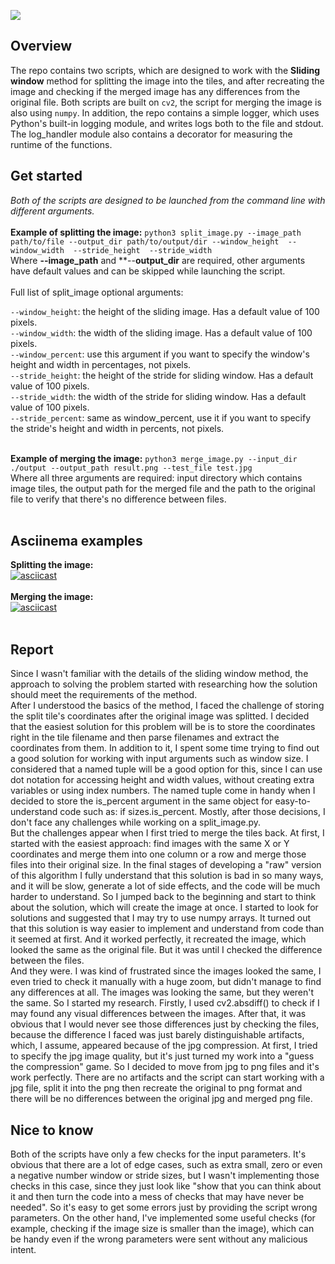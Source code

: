 <a href="https://codeclimate.com/github/iwatkot/slytest01/maintainability"><img src="https://api.codeclimate.com/v1/badges/0db7338bb82431b7cf00/maintainability" /></a>

## Overview
The repo contains two scripts, which are designed to work with the **Sliding window** method for splitting the image into the tiles, and after recreating the image and checking if the merged image has any differences from the original file. Both scripts are built on `cv2`, the script for merging the image is also using `numpy`. In addition, the repo contains a simple logger, which uses Python's built-in logging module, and writes logs both to the file and stdout. The log_handler module also contains a decorator for measuring the runtime of the functions.<br>

## Get started
_Both of the scripts are designed to be launched from the command line with different arguments._<br><br>
**Example of splitting the image:** `python3 split_image.py --image_path path/to/file --output_dir path/to/output/dir --window_height  --window_width  --stride_height  --stride_width `<br>
Where **--image_path** and **--**output_dir** are required, other arguments have default values and can be skipped while launching the script.<br>
<br>
Full list of split_image optional arguments:<br>

`--window_height`: the height of the sliding image. Has a default value of 100 pixels.<br>
`--window_width`: the width of the sliding image. Has a default value of 100 pixels.<br>
`--window_percent`: use this argument if you want to specify the window's height and width in percentages, not pixels.<br>
`--stride_height`: the height of the stride for sliding window. Has a default value of 100 pixels.<br>
`--stride_width`: the width of the stride for sliding window. Has a default value of 100 pixels.<br>
`--stride_percent`: same as window_percent, use it if you want to specify the stride's height and width in percents, not pixels.<br>
<br>

**Example of merging the image:**  `python3 merge_image.py --input_dir ./output --output_path result.png --test_file test.jpg`<br>
Where all three arguments are required: input directory which contains image tiles, the output path for the merged file and the path to the original file to verify that there's no difference between files.<br>
<br>

## Asciinema examples
**Splitting the image:**<br>
[![asciicast](https://asciinema.org/a/HHz9izJQoXpu3QIHNeHdGwLiP.svg)](https://asciinema.org/a/HHz9izJQoXpu3QIHNeHdGwLiP)<br>
<br>
**Merging the image:**<br>
[![asciicast](https://asciinema.org/a/MTsB1oqP2ZrNMYNYobcqc6flo.svg)](https://asciinema.org/a/MTsB1oqP2ZrNMYNYobcqc6flo)<br>
<br>

## Report
Since I wasn't familiar with the details of the sliding window method, the approach to solving the problem started with researching how the solution should meet the requirements of the method.<br>
After I understood the basics of the method, I faced the challenge of storing the split tile's coordinates after the original image was splitted. I decided that the easiest solution for this problem will be is to store the coordinates right in the tile filename and then parse filenames and extract the coordinates from them. In addition to it, I spent some time trying to find out a good solution for working with input arguments such as window size. I considered that a named tuple will be a good option for this, since I can use dot notation for accessing height and width values, without creating extra variables or using index numbers. The named tuple come in handy when I decided to store the is_percent argument in the same object for easy-to-understand code such as: if sizes.is_percent. Mostly, after those decisions, I don't face any challenges while working on a split_image.py.<br>
But the challenges appear when I first tried to merge the tiles back. At first, I started with the easiest approach: find images with the same X or Y coordinates and merge them into one column or a row and merge those files into their original size. In the final stages of developing a "raw" version of this algorithm I fully understand that this solution is bad in so many ways, and it will be slow, generate a lot of side effects, and the code will be much harder to understand. So I jumped back to the beginning and start to think about the solution, which will create the image at once. I started to look for solutions and suggested that I may try to use numpy arrays. It turned out that this solution is way easier to implement and understand from code than it seemed at first. And it worked perfectly, it recreated the image, which looked the same as the original file. But it was until I checked the difference between the files.<br>
And they were. I was kind of frustrated since the images looked the same, I even tried to check it manually with a huge zoom, but didn't manage to find any differences at all. The images was looking the same, but they weren't the same. So I started my research. Firstly, I used cv2.absdiff() to check if I may found any visual differences between the images. After that, it was obvious that I would never see those differences just by checking the files, because the difference I faced was just barely distinguishable artifacts, which, I assume, appeared because of the jpg compression. At first, I tried to specify the jpg image quality, but it's just turned my work into a "guess the compression" game. So I decided to move from jpg to png files and it's work perfectly. There are no artifacts and the script can start working with a jpg file, split it into the png then recreate the original to png format and there will be no differences between the original jpg and merged png file.

## Nice to know
Both of the scripts have only a few checks for the input parameters. It's obvious that there are a lot of edge cases, such as extra small, zero or even a negative number window or stride sizes, but I wasn't implementing those checks in this case, since they just look like "show that you can think about it and then turn the code into a mess of checks that may have never be needed". So it's easy to get some errors just by providing the script wrong parameters. On the other hand, I've implemented some useful checks (for example, checking if the image size is smaller than the image), which can be handy even if the wrong parameters were sent without any malicious intent.